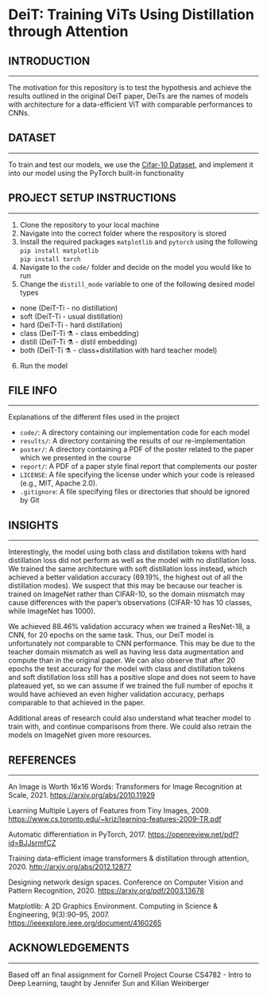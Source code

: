# DeiT: Training ViTs Using Distillation through Attention

## INTRODUCTION
-----------------------------------------------------------------------------------------------------

The motivation for this repository is to test the hypothesis and achieve the results outlined in the original DeiT paper, DeiTs are the names of models with architecture for a data-efficient ViT with comparable performances to CNNs. 

## DATASET
-----------------------------------------------------------------------------------------------------
To train and test our models, we use the [Cifar-10 Dataset](https://www.cs.toronto.edu/~kriz/cifar.html ), and implement it into our model using the PyTorch built-in functionality

## PROJECT SETUP INSTRUCTIONS
-----------------------------------------------------------------------------------------------------

1) Clone the repository to your local machine
2) Navigate into the correct folder where the respository is stored
3) Install the required packages `matplotlib` and  `pytorch` using the following <br/>
   `pip install matplotlib` <br/>
   `pip install torch` 
4) Navigate to the `code/` folder and decide on the model you would like to run
5) Change the `distill_mode` variable to one of the following desired model types
  * none (DeiT-Ti - no distillation)
  * soft (DeiT-Ti - usual distillation)
  * hard (DeiT-Ti - hard distillation)
  * class (DeiT-Ti ⚗️ - class embedding)
  * distill (DeiT-Ti ⚗️ - distil embedding)
  * both (DeiT-Ti ⚗️ - class+distillation with hard teacher model)
6) Run the model 

## FILE INFO
-----------------------------------------------------------------------------------------------------

Explanations of the different files used in the project
* `code/`: A directory containing our implementation code for each model 
* `results/`: A directory containing the results of our re-implementation
* `poster/`: A directory containing a PDF of the poster related to the paper which we presented in the course
* `report/`: A PDF of a paper style final report that complements our poster
* `LICENSE`: A file specifying the license under which your code is released (e.g., MIT,
Apache 2.0).
* `.gitignore`: A file specifying files or directories that should be ignored by Git

    
## INSIGHTS 
-----------------------------------------------------------------------------------------------------
Interestingly, the model using both class and distillation tokens with hard distillation loss did not perform as well as the model with no distillation loss. We trained the same architecture with soft distillation loss instead, which achieved a better validation accuracy (69.19%, the highest out of all the distillation modes). We suspect that this may be because our teacher is trained on ImageNet rather than CIFAR-10, so the domain mismatch may cause differences with the paper’s observations (CIFAR-10 has 10 classes, while ImageNet has 1000).

We achieved 88.46% validation accuracy when we trained a ResNet-18, a CNN, for 20 epochs on the same task. Thus, our DeiT model is unfortunately not comparable to CNN performance. This may be due to the teacher domain mismatch as well as having less data augmentation and compute than in the original paper. We can also observe that after 20 epochs the test accuracy for the model with class and distillation tokens and soft distillation loss still has a positive slope and does not seem to have plateaued yet, so we can assume if we trained the full number of epochs it would have achieved an even higher validation accuracy, perhaps comparable to that achieved in the paper. 

Additional areas of research could also understand what teacher model to train with, and continue comparisons from there. We could also retrain the models on ImageNet given more resources. 

## REFERENCES
-----------------------------------------------------------------------------------------------------
An Image is Worth 16x16 Words: Transformers for Image Recognition at Scale, 2021. https://arxiv.org/abs/2010.11929

Learning Multiple Layers of Features from Tiny Images, 2009. https://www.cs.toronto.edu/~kriz/learning-features-2009-TR.pdf 

Automatic differentiation in PyTorch, 2017. https://openreview.net/pdf?id=BJJsrmfCZ

Training data-efficient image transformers & distillation through attention, 2020. http://arxiv.org/abs/2012.12877  

Designing network design spaces. Conference on Computer Vision and Pattern Recognition, 2020. https://arxiv.org/pdf/2003.13678

Matplotlib: A 2D Graphics Environment. Computing in Science & Engineering, 9(3):90–95, 2007. https://ieeexplore.ieee.org/document/4160265


## ACKNOWLEDGEMENTS
-----------------------------------------------------------------------------------------------------

Based off an final assignment for Cornell Project Course CS4782 - Intro to Deep Learning, taught by Jennifer Sun and Kilian Weinberger 
